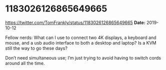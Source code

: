 # 1183026126865649665
https://twitter.com/TomFrankly/status/1183026126865649665
**Date:** 2019-10-12

Fellow nerds: What can I use to connect two 4K displays, a keyboard and mouse, and a usb audio interface to both a desktop and laptop? Is a KVM still the way to go these days? 

Don’t need simultaneous use; I’m just trying to avoid having to switch cords around all the time.
